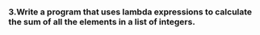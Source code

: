 ### 3.Write a program that uses lambda expressions to calculate the sum of all the elements in a list of integers.